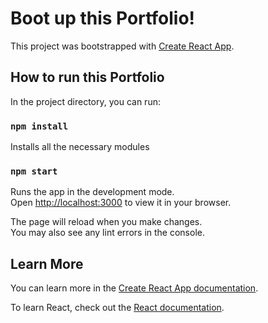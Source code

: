 # Boot up this Portfolio!

This project was bootstrapped with [Create React App](https://github.com/facebook/create-react-app).

## How to run this Portfolio

In the project directory, you can run:

### `npm install`
Installs all the necessary modules

### `npm start`

Runs the app in the development mode.\
Open [http://localhost:3000](http://localhost:3000) to view it in your browser.

The page will reload when you make changes.\
You may also see any lint errors in the console.



## Learn More

You can learn more in the [Create React App documentation](https://facebook.github.io/create-react-app/docs/getting-started).

To learn React, check out the [React documentation](https://reactjs.org/).
